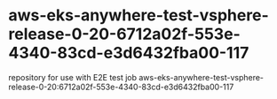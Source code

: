 # aws-eks-anywhere-test-vsphere-release-0-20-6712a02f-553e-4340-83cd-e3d6432fba00-117
repository for use with E2E test job aws-eks-anywhere-test-vsphere-release-0-20:6712a02f-553e-4340-83cd-e3d6432fba00-117
